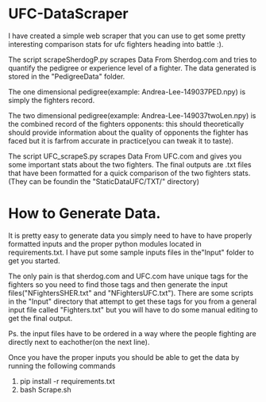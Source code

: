 # UFC-DataScraper
I have created a simple web scraper that 
you can use to get some pretty interesting 
comparison stats for ufc fighters heading into battle :). 

The script scrapeSherdogP.py scrapes Data From Sherdog.com and 
tries to quantify the pedigree or experience level of a fighter. The data generated is stored in the "PedigreeData" folder. 

The one dimensional pedigree(example: Andrea-Lee-149037PED.npy) is simply the fighters record.

The two dimensional pedigree(example: Andrea-Lee-149037twoLen.npy) is the combined record of the fighters opponents: this should theoretically should provide information about the quality of opponents the fighter has faced but it is farfrom accurate in practice(you can tweak it to taste).


The script UFC_scrapeS.py scrapes Data From UFC.com and gives you some important stats about the two fighters. The final outputs are .txt files that have been formatted for a quick comparison of the two fighters stats.(They can be foundin the "StaticDataUFC/TXT/" directory) 

# How to Generate Data. 
It is pretty easy to generate data you simply need to  have to have properly 
formatted inputs and the proper python modules located in requirements.txt. I have put some sample inputs files in the"Input" folder to get you started.

The only pain is that sherdog.com and UFC.com have unique tags 
for the fighters so you need to find those tags and then generate the input files("NFightersSHER.txt" and "NFightersUFC.txt"). There are some scripts in the "Input" directory that attempt to get these tags for you from a general input file called "Fighters.txt" but you will have to do some manual editing to get the final output. 

Ps. the input files have to be ordered in a way where the people fighting are directly next to eachother(on the next line).  


Once you have the proper inputs you should be able to get the data by running the following commands

1. pip install -r requirements.txt
2. bash Scrape.sh 
